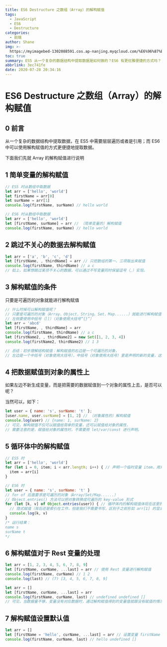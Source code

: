 ```yaml
---
title: ES6 Destructure 之数组（Array）的解构赋值
tags:
  - JavaScript
  - ES6
  - Destructure
categories:
  - 前端
author: Shane
img: >-
  https://myimagebed-1302088591.cos.ap-nanjing.myqcloud.com/%E6%96%87%E7%AB%A0%E7%89%B9%E5%BE%81%E5%9B%BE/41.jpg
toc: true
summary: ES5 从一个复杂的数据结构中提取数据是如何做的？ES6 有更优雅便捷的方式吗？
abbrlink: 3ec741fe
date: 2020-07-28 20:34:16
---
```


# ES6 Destructure 之数组（Array）的解构赋值

## 0 前言

从一个复杂的数据结构中提取数据，在 ES5 中需要层层遍历或者是引用；而 ES6 中可以使用解构赋值的方式更便捷地提取数据。

下面我们先就 Array 的解构赋值进行说明

## 1 简单变量的解构赋值

```javascript
// ES5 时从数组中取数据
let arr = ['hello', 'world']
let firstName = arr[0]
let surName = arr[1]
console.log(firstName, surName) // hello world
```

```javascript
// ES6 时从数组中取数据
let arr = ['hello', 'world']
let [firstName, surName] = arr // （简单变量的）解构赋值
console.log(firstName, surName) // hello world
```

## 2 跳过不关心的数据去解构赋值

```javascript
let arr = ['a', 'b', 'c', 'd']
let [firstName, , thirdName] = arr // 只把数组的第一、三项取出来赋值
console.log(firstName, thirdName) // a c
// 如上，如果想跳过某项不关心的数据，可以通过不写变量同时保留逗号（,）实现。
```

## 3 解构赋值的条件

只要是可遍历的对象就能进行解构赋值

```javascript
// 什么时候可以解构赋值呢？
// 只要是可遍历的对象（Array、Object、String、Set、Map......）就能进行解构赋值
// 左侧要使用中括号（[]）（对象使用大括号“{}”）
let arr = 'abcd'
let [firstName, , thirdName] = arr
console.log(firstName, thirdName) // a c
let [firstName2, , thirdName2] = new Set([1, 2, 3, 4])
console.log(firstName2, thirdName2) // 1 3

// 总结：初步理解结构赋值：解构赋值的右边是一个可遍历的对象，
// 左边是一个中括号（对象使用大括号），中括号（对象使用大括号）里是声明的新的变量，这些变量会默认按照索引的顺序去取值
```

## 4 把数据赋值到对象的属性上

如果左边不新生成变量，而是把需要的数据赋值到一个对象的属性上去，是否可以呢？

当然可以，如下：

```javascript
let user = { name: 's', surName: 't' };
[user.name, user.surName] = [1, 2] // （对象属性的）解构赋值
console.log(user) // {name: 1, surName: 2}
// 可见，解构赋值不仅可以赋值给简单的变量，还可以赋值给对象的属性，
// 需要注意的是，赋值给对象的属性时，不需要用 let/var/const 进行声明。
```

## 5 循环体中的解构赋值

```javascript
// ES5 时
let arr = ['hello', 'world']
for (let i = 0, item; i < arr.length; i++) { // 声明一个临时变量 item，用来保存数据
  item = arr[i]
}
```

```javascript
// ES6 时
let user = { name: 's', surName: 't' }
// for of 后面要求是可遍历的对象（Array/Set/Map......）
// Object.entries() 方法可以把对象转换成可遍历的 key-value 形式
for (let [k, v] of Object.entries(user)) { // 循环体内的解构赋值体现在这里的 let [k, v] 上
  // 隐式赋值（背后还是索引在工作，但是我们不需要书写，区别于之前形如 arr[1] 的显式索引）
  console.log(k, v)
}
/* 运行结果：
name s
surName t
*/
```

## 6 解构赋值对于 Rest 变量的处理

```javascript
let arr = [1, 2, 3, 4, 5, 6, 7, 8, 9]
let [firstName, curName, ...last] = arr // 使用 Rest 变量进行解构赋值
console.log(firstName, curName) // 1 2
console.log(last) // (7) [3, 4, 5, 6, 7, 8, 9]
```

```javascript
let arr = []
let [firstName, curName, ...last] = arr
console.log(firstName, curName, last) // undefined undefined []
// 可见，当数据量不够，变量没有对应数据时，通过解构赋值得到的变量值就跟没有赋值的情况一样，是 undefined。
```

## 7 解构赋值设置默认值

```javascript
let arr = []
let [firstName = 'hello', curName, ...last] = arr // 设置变量 firstName 的默认值为 "hello"
console.log(firstName, curName, last) // hello undefined []
```